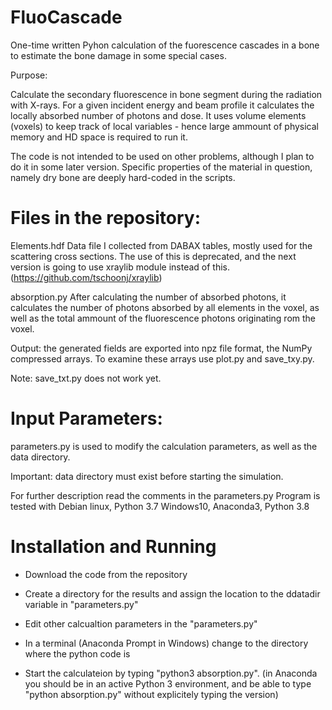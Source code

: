 # FluoCascade
One-time written Pyhon calculation of the fuorescence cascades in a bone to estimate the bone damage in some special cases.

Purpose:

Calculate the secondary fluorescence in bone segment during the radiation with X-rays. For a given incident energy and beam profile it calculates the locally absorbed number of photons and dose. It uses volume elements (voxels) to keep track of local variables - hence large ammount of physical memory and HD space is required to run it.

The code is not intended to be used on other problems, although I plan to do it in some later version. Specific properties of the material in question, namely dry bone are deeply hard-coded in the scripts. 

# Files in the repository:

Elements.hdf
Data file I collected from DABAX tables, mostly used for the scattering cross sections. The use of this is deprecated, and the next version is going to use xraylib module instead of this. (https://github.com/tschoonj/xraylib)

absorption.py
After calculating the number of absorbed photons, it calculates the number of photons absorbed by all elements in the voxel, as well as the total ammount of the fluorescence photons originating rom the voxel. 

Output:
the generated fields are exported into npz file format, the NumPy compressed arrays. To examine these arrays use plot.py and save_txy.py.

Note: save_txt.py does not work yet.

# Input Parameters: 
parameters.py is used to modify the calculation parameters, as well as the data directory. 

Important: data directory must exist before starting the simulation.

For further description read the comments in the parameters.py
Program is tested with 
Debian linux, Python 3.7
Windows10, Anaconda3, Python 3.8

# Installation and Running

- Download the code from the repository

- Create a directory for the results and assign the location to the ddatadir variable in "parameters.py"

- Edit other calcualtion parameters in the "parameters.py"

- In a terminal (Anaconda Prompt in Windows) change to the directory where the python code is

- Start the calculateion by typing "python3 absorption.py". 
(in Anaconda you should be in an active Python 3 environment, and be able to type "python absorption.py" without explicitely typing the version)

